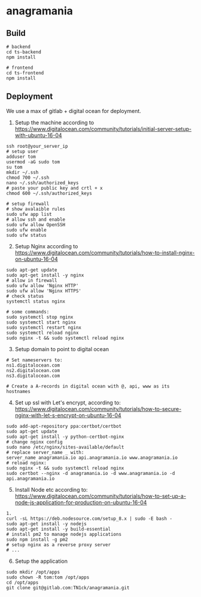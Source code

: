 # anagramania

## Build
```
# backend
cd ts-backend
npm install

# frontend
cd ts-frontend
npm install
```

## Deployment

We use a max of gitlab + digital ocean for deployment.

1. Setup the machine according to https://www.digitalocean.com/community/tutorials/initial-server-setup-with-ubuntu-16-04
```
ssh root@your_server_ip
# setup user
adduser tom
usermod -aG sudo tom
su tom
mkdir ~/.ssh
chmod 700 ~/.ssh
nano ~/.ssh/authorized_keys
# paste your public key and crtl + x
chmod 600 ~/.ssh/authorized_keys

# setup firewall
# show avalaible rules
sudo ufw app list
# allow ssh and enable
sudo ufw allow OpenSSH
sudo ufw enable
sudo ufw status
```
2. Setup Nginx according to https://www.digitalocean.com/community/tutorials/how-to-install-nginx-on-ubuntu-16-04
```
sudo apt-get update
sudo apt-get install -y nginx
# allow in firewall
sudo ufw allow 'Nginx HTTP'
sudo ufw allow 'Nginx HTTPS'
# check status
systemctl status nginx

# some commands:
sudo systemctl stop nginx
sudo systemctl start nginx
sudo systemctl restart nginx
sudo systemctl reload nginx
sudo nginx -t && sudo systemctl reload nginx
```
3. Setup domain to point to digital ocean
```
# Set nameservers to:
ns1.digitalocean.com
ns2.digitalocean.com
ns3.digitalocean.com

# Create a A-records in digital ocean with @, api, www as its hostnames

```
4. Set up ssl with Let's encrypt, according to: https://www.digitalocean.com/community/tutorials/how-to-secure-nginx-with-let-s-encrypt-on-ubuntu-16-04
```
sudo add-apt-repository ppa:certbot/certbot
sudo apt-get update
sudo apt-get install -y python-certbot-nginx
# change nginx config
sudo nano /etc/nginx/sites-available/default
# replace server_name _ with:
server_name anagramania.io api.anagramania.io www.anagramania.io
# reload nginx:
sudo nginx -t && sudo systemctl reload nginx
sudo certbot --nginx -d anagramania.io -d www.anagramania.io -d api.anagramania.io
```
5. Install Node etc according to:
https://www.digitalocean.com/community/tutorials/how-to-set-up-a-node-js-application-for-production-on-ubuntu-16-04

```
1.
curl -sL https://deb.nodesource.com/setup_8.x | sudo -E bash -
sudo apt-get install -y nodejs
sudo apt-get install -y build-essential
# install pm2 to manage nodejs applications
sudo npm install -g pm2
# setup nginx as a reverse proxy server
# ...
```
6. Setup the application
```
sudo mkdir /opt/apps
sudo chown -R tom:tom /opt/apps
cd /opt/apps
git clone git@gitlab.com:TN1ck/anagramania.git
```